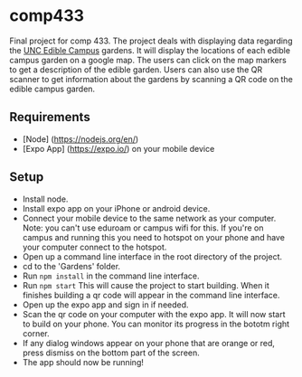 # comp433
Final project for comp 433. The project deals with displaying data regarding the [UNC Edible Campus](http://ediblecampus.web.unc.edu/) gardens. It will display the locations of each edible campus garden on a google map. The users can click on the map markers to get a description of the edible garden. Users can also use the QR scanner to get information about the gardens by scanning a QR code on the edible campus garden.
## Requirements
- [Node] (https://nodejs.org/en/)
- [Expo App] (https://expo.io/) on your mobile device

## Setup
- Install node.
- Install expo app on your iPhone or android device.
- Connect your mobile device to the same network as your computer. Note: you can't use eduroam or campus wifi for this. If you're on campus and running this you need to hotspot on your phone and have your computer connect to the hotspot.
- Open up a command line interface in the root directory of the project.
- cd to the 'Gardens' folder.
- Run `npm install` in the command line interface.
- Run `npm start` This will cause the project to start building. When it finishes building a qr code will appear in the command line interface.
- Open up the expo app and sign in if needed.
- Scan the qr code on your computer with the expo app. It will now start to build on your phone. You can monitor its progress in the bototm right corner.
- If any dialog windows appear on your phone that are orange or red, press dismiss on the bottom part of the screen.
- The app should now be running!